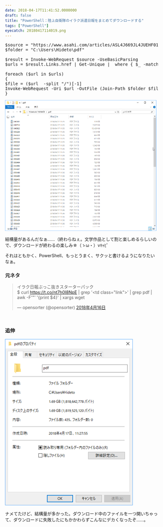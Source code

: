 ```yaml
---
date: 2018-04-17T11:41:52.0000000
draft: false
title: "PowerShell：陸上自衛隊のイラク派遣日報をまとめてダウンロードする"
tags: ["PowerShell"]
eyecatch: 20180417114019.png
---
```

<pre class="code lang-ps1" data-lang="ps1" data-unlink><span class="synIdentifier">$source</span> = <span class="synConstant">&quot;https://www.asahi.com/articles/ASL4J669JL4JUEHF016.html&quot;</span>
<span class="synIdentifier">$folder</span> = <span class="synConstant">&quot;C:\Users\Hideto\pdf&quot;</span>

<span class="synIdentifier">$result</span> = <span class="synStatement">Invoke-WebRequest</span> <span class="synIdentifier">$source</span> -UseBasicParsing
<span class="synIdentifier">$urls</span> = <span class="synIdentifier">$result</span>.Links.href | <span class="synStatement">Get-Unique</span> |  <span class="synStatement">where</span> { <span class="synType">$_</span> -<span class="synStatement">match</span> <span class="synConstant">&quot;.pdf&quot;</span> }

<span class="synStatement">foreach</span> (<span class="synIdentifier">$url</span> <span class="synStatement">in</span> <span class="synIdentifier">$urls</span>)
{
<span class="synIdentifier">$file</span> = (<span class="synIdentifier">$url</span>  -<span class="synStatement">split</span> <span class="synConstant">&quot;/&quot;</span>)[-<span class="synConstant">1</span>]
<span class="synStatement">Invoke-WebRequest</span> -Uri <span class="synIdentifier">$url</span> -OutFile (<span class="synStatement">Join-Path</span> <span class="synIdentifier">$folder</span> <span class="synIdentifier">$file</span>)
}
</pre><p><span itemscope itemtype="http://schema.org/Photograph"><img src="20180417114019.png" alt="f:id:daruyanagi:20180417114019p:plain" title="f:id:daruyanagi:20180417114019p:plain" class="hatena-fotolife" itemprop="image"></span></p><p>結構量があるんだなぁ……（終わらねぇ。文学作品として割と楽しめるらしいので、ダウンロードが終わるの楽しみ☆（ゝω・）vｷｬﾋﾟ</p><p>それはともかく、PowerShell、もっとうまく、サクッと書けるようになりたいなぁ。</p>

<div class="section">
<h3>元ネタ</h3>
<p><blockquote class="twitter-tweet" data-lang="ja"><p lang="ja" dir="ltr">イラク日報ぶっこ抜きスターターパック<br>$ curl <a href="https://t.co/nt7h0I8NpE">https://t.co/nt7h0I8NpE</a> | grep &#39;&lt;td class=&quot;link&quot;&gt;&#39; | grep pdf | awk -F&#39;&quot;&#39; &#39;{print $4}&#39; | xargs wget</p>&mdash; opensorter (@opensorter) <a href="https://twitter.com/opensorter/status/985894737071652866?ref_src=twsrc%5Etfw">2018年4月16日</a></blockquote><script async src="https://platform.twitter.com/widgets.js" charset="utf-8"></script><br />
</p>

</div>
<div class="section">
<h3>追伸</h3>
<p><span itemscope itemtype="http://schema.org/Photograph"><img src="20180417163143.png" alt="f:id:daruyanagi:20180417163143p:plain" title="f:id:daruyanagi:20180417163143p:plain" class="hatena-fotolife" itemprop="image"></span></p><p>ナメてたけど、結構量が多かった。ダウンロード中のファイルを一つ開いちゃって、ダウンロードに失敗したにもかかわらずこんなにデカくなったぞ……。</p>

</div>